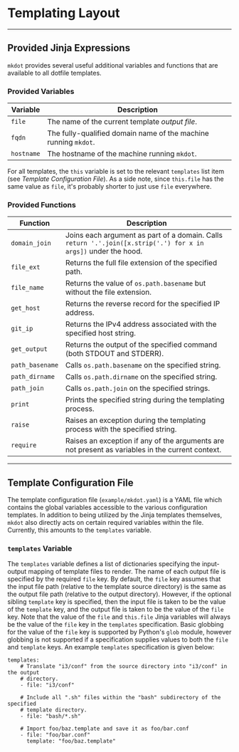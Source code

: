 # Templating Layout

----
## Provided Jinja Expressions

`mkdot` provides several useful additional variables and functions that are available to all dotfile templates.

### Provided Variables

| Variable   | Description                                                     |
|------------|-----------------------------------------------------------------|
| `file`     | The name of the current template _output file_.                 |
| `fqdn`     | The fully-qualified domain name of the machine running `mkdot`. |
| `hostname` | The hostname of the machine running `mkdot`.                    |

For all templates, the `this` variable is set to the relevant `templates` list item (see _Template Configuration File_). As a side note, since `this.file` has the same value as `file`, it's probably shorter to just use `file` everywhere.

### Provided Functions

| Function        | Description                                                                                                    |
|-----------------|----------------------------------------------------------------------------------------------------------------|
| `domain_join`   | Joins each argument as part of a domain. Calls `return '.'.join([x.strip('.') for x in args])` under the hood. |
| `file_ext`      | Returns the full file extension of the specified path.                                                         |
| `file_name`     | Returns the value of `os.path.basename` but without the file extension.                                        |
| `get_host`      | Returns the reverse record for the specified IP address.                                                       |
| `git_ip`        | Returns the IPv4 address associated with the specified host string.                                            |
| `get_output`    | Returns the output of the specified command (both STDOUT and STDERR).                                          |
| `path_basename` | Calls `os.path.basename` on the specified string.                                                              |
| `path_dirname`  | Calls `os.path.dirname` on the specified string.                                                               |
| `path_join`     | Calls `os.path.join` on the specified strings.                                                                 |
| `print`         | Prints the specified string during the templating process.                                                     |
| `raise`         | Raises an exception during the templating process with the specified string.                                   |
| `require`       | Raises an exception if any of the arguments are not present as variables in the current context.               |


----
## Template Configuration File


The template configuration file (`example/mkdot.yaml`) is a YAML file which contains the global variables accessible to the various configuration templates. In addition to being utilized by the Jinja templates themselves, `mkdot` also directly acts on certain required variables within the file. Currently, this amounts to the `templates` variable.

### `templates` Variable

The `templates` variable defines a list of dictionaries specifying the input-output mapping of template files to render. The name of each output file is specified by the required `file` key. By default, the `file` key assumes that the input file path (relative to the template source directory) is the same as the output file path (relative to the output directory). However, if the optional sibling `template` key is specified, then the input file is taken to be the value of the `template` key, and the output file is taken to be the value of the `file` key. Note that the value of the `file` and `this.file` Jinja variables will always be the value of the `file` key in the `templates` specification. Basic globbing for the value of the `file` key is supported by Python's `glob` module, however globbing is not supported if a specification supplies values to both the `file` and `template` keys. An example `templates` specification is given below:

```
templates:
    # Translate "i3/conf" from the source directory into "i3/conf" in the output
    # directory.
    - file: "i3/conf"

    # Include all ".sh" files within the "bash" subdirectory of the specified
    # template directory.
    - file: "bash/*.sh"
    
    # Import foo/baz.template and save it as foo/bar.conf
    - file: "foo/bar.conf"
      template: "foo/baz.template"
```
